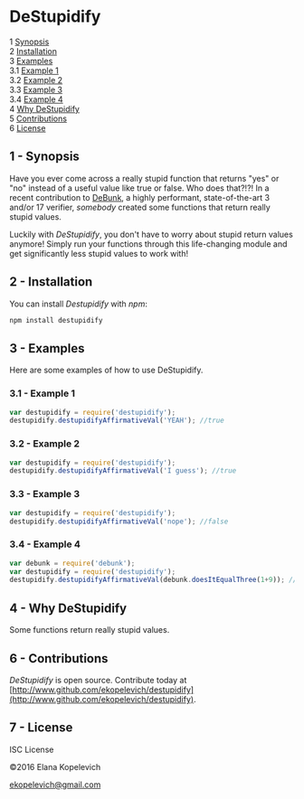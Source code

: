 # DeStupidify

1  [Synopsis](#synopsis)  
2  [Installation](#installation)  
3  [Examples](#examples)  
3.1  [Example 1](#example1)  
3.2  [Example 2](#example2)  
3.3  [Example 3](#example3)  
3.4  [Example 4](#example4)   
4  [Why DeStupidify](#whydestupidify)  
5  [Contributions](#contributions)  
6  [License](#license)  

<a name="synopsis"></a>

## 1 - Synopsis
Have you ever come across a really stupid function that returns "yes" or "no" instead of a useful value like true or false. Who does that?!?! In a recent contribution to [DeBunk](https://www.npmjs.com/package/debunk), a highly performant, state-of-the-art 3 and/or 17 verifier, _somebody_ created some functions that return really stupid values.

Luckily with _DeStupidify_, you don't have to worry about stupid return values anymore! Simply run your functions through this life-changing module and get significantly less stupid values to work with!

<a name="installation"></a>

## 2 - Installation

You can install _Destupidify_ with *npm*:

```bash
npm install destupidify
```

<a name="examples"></a>

## 3 - Examples

Here are some examples of how to use DeStupidify.

<a name="example1"></a>

### 3.1 - Example 1

```js
var destupidify = require('destupidify');
destupidify.destupidifyAffirmativeVal('YEAH'); //true
```

<a name="example2"></a>

### 3.2 - Example 2

```js
var destupidify = require('destupidify');
destupidify.destupidifyAffirmativeVal('I guess'); //true
```

<a name="example3"></a>

### 3.3 - Example 3

```js
var destupidify = require('destupidify');
destupidify.destupidifyAffirmativeVal('nope'); //false
```

<a name="example4"></a>

### 3.4 - Example 4

```js
var debunk = require('debunk');
var destupidify = require('destupidify');
destupidify.destupidifyAffirmativeVal(debunk.doesItEqualThree(1+9)); //false
```

## 4 - Why DeStupidify

Some functions return really stupid values.

<a name="contributions"></a>

## 6 - Contributions
_DeStupidify_ is open source. Contribute today at [http://www.github.com/ekopelevich/destupidify](http://www.github.com/ekopelevich/destupidify).

<a name="license"></a>

## 7 - License

ISC License

&copy;2016 Elana Kopelevich

<ekopelevich@gmail.com>
